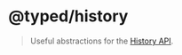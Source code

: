 # @typed/history

> Useful abstractions for the [History API](https://developer.mozilla.org/en-US/docs/Web/API/History).